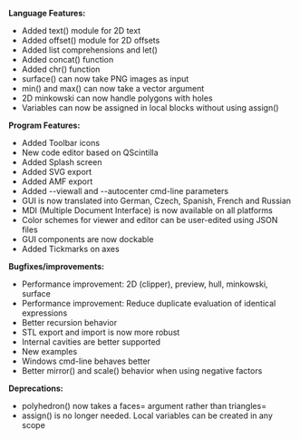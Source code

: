 **Language Features:**
* Added text() module for 2D text
* Added offset() module for 2D offsets
* Added list comprehensions and let()
* Added concat() function
* Added chr() function
* surface() can now take PNG images as input
* min() and max() can now take a vector argument
* 2D minkowski can now handle polygons with holes
* Variables can now be assigned in local blocks without using assign()

**Program Features:**
* Added Toolbar icons
* New code editor based on QScintilla
* Added Splash screen
* Added SVG export
* Added AMF export
* Added --viewall and --autocenter cmd-line parameters
* GUI is now translated into German, Czech, Spanish, French and Russian
* MDI (Multiple Document Interface) is now available on all platforms
* Color schemes for viewer and editor can be user-edited using JSON files
* GUI components are now dockable
* Added Tickmarks on axes

**Bugfixes/improvements:**
* Performance improvement: 2D (clipper), preview, hull, minkowski, surface
* Performance improvement: Reduce duplicate evaluation of identical expressions
* Better recursion behavior
* STL export and import is now more robust
* Internal cavities are better supported
* New examples
* Windows cmd-line behaves better
* Better mirror() and scale() behavior when using negative factors

**Deprecations:**
* polyhedron() now takes a faces= argument rather than triangles=
* assign() is no longer needed. Local variables can be created in any scope
